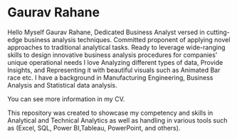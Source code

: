 # Gaurav Rahane
Hello Myself Gaurav Rahane, Dedicated Business Analyst versed in cutting-edge business analysis techniques. Committed proponent of applying novel approaches to traditional analytical tasks. Ready to leverage wide-ranging skills to design innovative business analysis procedures for companies' unique operational needs
I love Analyzing different types of data, Provide Insights, and Representing it with beautiful visuals such as Animated Bar race etc.
I have a background in Manufacturing Engineering, Business Analysis and Statistical data analysis.

You can see more information in my CV.

This repository was created to showcase my competency and skills in Analytical and Technical Analytics as well as handling in various tools such as (Excel, SQL, Power BI,Tableau, PowerPoint, and others).
